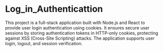 # Log_in_Authenticattion
This project is a full-stack application built with Node.js and React to provide user login authentication using cookies. It ensures secure user sessions by storing authentication tokens in HTTP-only cookies, protecting against XSS (Cross-Site Scripting) attacks. The application supports user login, logout, and session verification.
